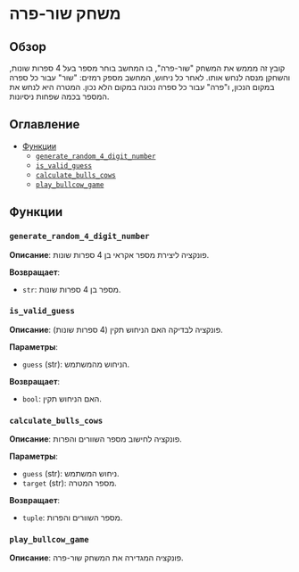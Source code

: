 # משחק שור-פרה

## Обзор

קובץ זה מממש את המשחק "שור-פרה", בו המחשב בוחר מספר בעל 4 ספרות שונות, והשחקן מנסה לנחש אותו. לאחר כל ניחוש, המחשב מספק רמזים: "שור" עבור כל ספרה במקום הנכון, ו"פרה" עבור כל ספרה נכונה במקום הלא נכון. המטרה היא לנחש את המספר בכמה שפחות ניסיונות.

## Оглавление

- [Функции](#Функции)
  - [`generate_random_4_digit_number`](#generate_random_4_digit_number)
  - [`is_valid_guess`](#is_valid_guess)
  - [`calculate_bulls_cows`](#calculate_bulls_cows)
  - [`play_bullcow_game`](#play_bullcow_game)

## Функции

### `generate_random_4_digit_number`

**Описание**:
פונקציה ליצירת מספר אקראי בן 4 ספרות שונות.

**Возвращает**:
- `str`: מספר בן 4 ספרות שונות.

### `is_valid_guess`

**Описание**:
פונקציה לבדיקה האם הניחוש תקין (4 ספרות שונות).

**Параметры**:
- `guess` (str): הניחוש מהמשתמש.

**Возвращает**:
- `bool`: האם הניחוש תקין.

### `calculate_bulls_cows`

**Описание**:
פונקציה לחישוב מספר השוורים והפרות.

**Параметры**:
- `guess` (str): ניחוש המשתמש.
- `target` (str): מספר המטרה.

**Возвращает**:
- `tuple`: מספר השוורים והפרות.

### `play_bullcow_game`

**Описание**:
פונקציה המגדירה את המשחק שור-פרה.